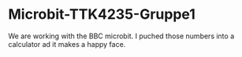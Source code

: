 # Microbit-TTK4235-Gruppe1
We are working with the BBC microbit. I puched those numbers into a calculator ad it makes a happy face. 
